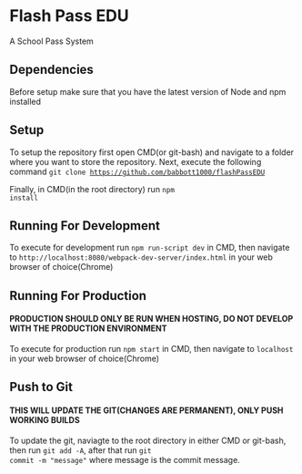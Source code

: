 # Flash Pass EDU

A School Pass System

## Dependencies

Before setup make sure that you have the latest version of Node and npm installed

## Setup

To setup the repository first open CMD(or git-bash) and navigate to a folder where you want to store the repository.  Next, execute the following command
<code>git clone https://github.com/babbott1000/flashPassEDU</code>

Finally, in CMD(in the root directory) run <code>npm install</code>

## Running For Development

To execute for development run <code>npm run-script dev</code> in CMD, then navigate to <code>http://localhost:8080/webpack-dev-server/index.html</code> in your web browser of choice(Chrome)


## Running For Production

#### **PRODUCTION SHOULD ONLY BE RUN WHEN HOSTING, DO NOT DEVELOP WITH THE PRODUCTION ENVIRONMENT**

To execute for production run <code>npm start</code> in CMD, then navigate to <code>localhost</code> in your web browser of choice(Chrome)

## Push to Git

#### **THIS WILL UPDATE THE GIT(CHANGES ARE PERMANENT), ONLY PUSH WORKING BUILDS**

To update the git, naviagte to the root directory in either CMD or git-bash, then run <code>git add -A</code>, after that run <code>git commit -m "message"</code> where message is the commit message. 
